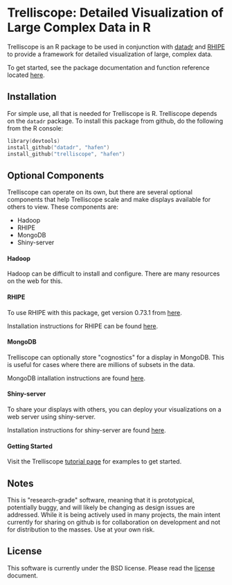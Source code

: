 # Trelliscope: Detailed Visualization of Large Complex Data in R

Trelliscope is an R package to be used in conjunction with [datadr](https://github.com/hafen/datadr) and [RHIPE](https://github.com/saptarshiguha/RHIPE) to provide a framework for detailed visualization of large, complex data.

To get started, see the package documentation and function reference located [here](http://hafen.github.com/trelliscope/).

## Installation

For simple use, all that is needed for Trelliscope is R.  Trelliscope depends on the `datadr` package.  To install this package from github, do the following from the R console:

```s
library(devtools)
install_github("datadr", "hafen")
install_github("trelliscope", "hafen")
```

## Optional Components

Trelliscope can operate on its own, but there are several optional components that help Trelliscope scale and make displays available for others to view.  These components are:

- Hadoop
- RHIPE
- MongoDB
- Shiny-server

#### Hadoop

Hadoop can be difficult to install and configure.  There are many resources on the web for this.

#### RHIPE

To use RHIPE with this package, get version 0.73.1 from [here](https://github.com/saptarshiguha/RHIPE).

Installation instructions for RHIPE can be found [here](http://www.datadr.org/install.html).

#### MongoDB

Trelliscope can optionally store "cognostics" for a display in MongoDB.  This is useful for cases where there are millions of subsets in the data.

MongoDB intallation instructions are found [here](http://docs.mongodb.org/manual/installation/).

#### Shiny-server

To share your displays with others, you can deploy your visualizations on a web server using shiny-server.

Installation instructions for shiny-server are found [here](https://github.com/rstudio/shiny-server).

#### Getting Started

Visit the Trelliscope [tutorial page](http://hafen.github.com/trelliscope/) for examples to get started.

## Notes

This is "research-grade" software, meaning that it is prototypical, potentially buggy, and will likely be changing as design issues are addressed.  While it is being actively used in many projects, the main intent currently for sharing on github is for collaboration on development and not for distribution to the masses.  Use at your own risk.

## License

This software is currently under the BSD license.  Please read the [license](https://github.com/hafen/trelliscope/blob/master/LICENSE.md) document.

